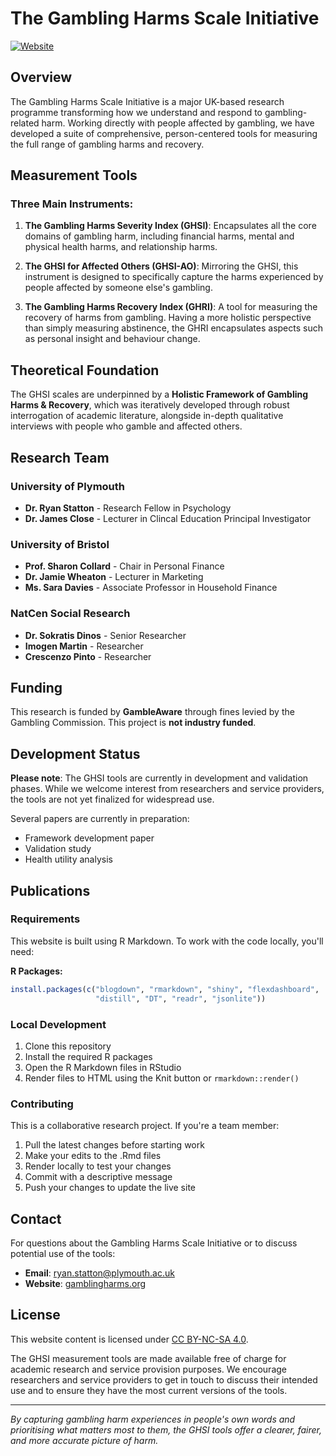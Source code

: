 # The Gambling Harms Scale Initiative

[![Website](https://img.shields.io/badge/website-gamblingharms.org-blue)](https://gamblingharms.org/)

## Overview

The Gambling Harms Scale Initiative is a major UK-based research programme transforming how we understand and respond to gambling-related harm. Working directly with people affected by gambling, we have developed a suite of comprehensive, person-centered tools for measuring the full range of gambling harms and recovery.

## Measurement Tools

### Three Main Instruments:

1. **The Gambling Harms Severity Index (GHSI)**: Encapsulates all the core domains of gambling harm, including financial harms, mental and physical health harms, and relationship harms.

2. **The GHSI for Affected Others (GHSI-AO)**: Mirroring the GHSI, this instrument is designed to specifically capture the harms experienced by people affected by someone else's gambling.

3. **The Gambling Harms Recovery Index (GHRI)**: A tool for measuring the recovery of harms from gambling. Having a more holistic perspective than simply measuring abstinence, the GHRI encapsulates aspects such as personal insight and behaviour change.

## Theoretical Foundation

The GHSI scales are underpinned by a **Holistic Framework of Gambling Harms & Recovery**, which was iteratively developed through robust interrogation of academic literature, alongside in-depth qualitative interviews with people who gamble and affected others.

## Research Team

### University of Plymouth
- **Dr. Ryan Statton** - Research Fellow in Psychology
- **Dr. James Close** - Lecturer in Clincal Education Principal Investigator  


### University of Bristol
- **Prof. Sharon Collard** - Chair in Personal Finance
- **Dr. Jamie Wheaton** - Lecturer in Marketing
- **Ms. Sara Davies** - Associate Professor in Household Finance

### NatCen Social Research
- **Dr. Sokratis Dinos** - Senior Researcher
- **Imogen Martin** - Researcher
- **Crescenzo Pinto** - Researcher

## Funding

This research is funded by **GambleAware** through fines levied by the Gambling Commission. This project is **not industry funded**.

## Development Status

**Please note**: The GHSI tools are currently in development and validation phases. While we welcome interest from researchers and service providers, the tools are not yet finalized for widespread use.

Several papers are currently in preparation:
- Framework development paper
- Validation study
- Health utility analysis

## Publications

### Requirements

This website is built using R Markdown. To work with the code locally, you'll need:

**R Packages:**
```r
install.packages(c("blogdown", "rmarkdown", "shiny", "flexdashboard", 
                   "distill", "DT", "readr", "jsonlite"))
```

### Local Development

1. Clone this repository
2. Install the required R packages
3. Open the R Markdown files in RStudio
4. Render files to HTML using the Knit button or `rmarkdown::render()`

### Contributing

This is a collaborative research project. If you're a team member:
1. Pull the latest changes before starting work
2. Make your edits to the .Rmd files
3. Render locally to test your changes
4. Commit with a descriptive message
5. Push your changes to update the live site

## Contact

For questions about the Gambling Harms Scale Initiative or to discuss potential use of the tools:

- **Email**: ryan.statton@plymouth.ac.uk
- **Website**: [gamblingharms.org](https://gamblingharms.org/)

## License

This website content is licensed under [CC BY-NC-SA 4.0](https://creativecommons.org/licenses/by-nc-sa/4.0/).

The GHSI measurement tools are made available free of charge for academic research and service provision purposes. We encourage researchers and service providers to get in touch to discuss their intended use and to ensure they have the most current versions of the tools.

---

*By capturing gambling harm experiences in people's own words and prioritising what matters most to them, the GHSI tools offer a clearer, fairer, and more accurate picture of harm.*
